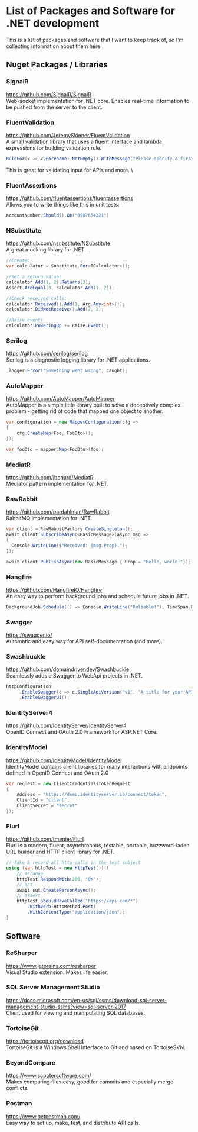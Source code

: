 # List of Packages and Software for .NET development
This is a list of packages and software that I want to keep track of, so I'm collecting information about them here.

## Nuget Packages / Libraries
### SignalR
https://github.com/SignalR/SignalR \
Web-socket implementation for .NET core. Enables real-time information to be pushed from the server to the client.


### FluentValidation
https://github.com/JeremySkinner/FluentValidation \
A small validation library that uses a fluent interface and lambda expressions for building validation rule.
```csharp
RuleFor(x => x.Forename).NotEmpty().WithMessage("Please specify a first name");
```
This is great for validating input for APIs and more.
\

### FluentAssertions
https://github.com/fluentassertions/fluentassertions \
Allows you to write things like this in unit tests:
```csharp
accountNumber.Should().Be("0987654321")
```

### NSubstitute
https://github.com/nsubstitute/NSubstitute \
A great mocking library for .NET.
```csharp
//Create:
var calculator = Substitute.For<ICalculator>();

//Set a return value:
calculator.Add(1, 2).Returns(3);
Assert.AreEqual(3, calculator.Add(1, 2));

//Check received calls:
calculator.Received().Add(1, Arg.Any<int>());
calculator.DidNotReceive().Add(2, 2);

//Raise events
calculator.PoweringUp += Raise.Event();
```

### Serilog
https://github.com/serilog/serilog \
Serilog is a diagnostic logging library for .NET applications.
```csharp
_logger.Error("Something went wrong", caught);
```

### AutoMapper
https://github.com/AutoMapper/AutoMapper \
AutoMapper is a simple little library built to solve a deceptively complex problem - getting rid of code that mapped one object to another.
```csharp
var configuration = new MapperConfiguration(cfg => 
{
    cfg.CreateMap<Foo, FooDto>();
});

var fooDto = mapper.Map<FooDto>(foo);
```

### MediatR
https://github.com/jbogard/MediatR \
Mediator pattern implementation for .NET.

### RawRabbit
https://github.com/pardahlman/RawRabbit \
RabbitMQ implementation for .NET.
```csharp
var client = RawRabbitFactory.CreateSingleton();
await client.SubscribeAsync<BasicMessage>(async msg =>
{
  Console.WriteLine($"Received: {msg.Prop}.");
});

await client.PublishAsync(new BasicMessage { Prop = "Hello, world!"});
```

### Hangfire
https://github.com/HangfireIO/Hangfire \
An easy way to perform background jobs and schedule future jobs in .NET.
```csharp
BackgroundJob.Schedule(() => Console.WriteLine("Reliable!"), TimeSpan.FromDays(7));
```

### Swagger
https://swagger.io/ \
Automatic and easy way for API self-documentation (and more).

### Swashbuckle
https://github.com/domaindrivendev/Swashbuckle \
Seamlessly adds a Swagger to WebApi projects in .NET.

```csharp
httpConfiguration
     .EnableSwagger(c => c.SingleApiVersion("v1", "A title for your API"))
     .EnableSwaggerUi();
```

### IdentityServer4
https://github.com/IdentityServer/IdentityServer4 \
OpenID Connect and OAuth 2.0 Framework for ASP.NET Core.

### IdentityModel
https://github.com/IdentityModel/IdentityModel \
IdentityModel contains client libraries for many interactions with endpoints defined in OpenID Connect and OAuth 2.0
```csharp
var request = new ClientCredentialsTokenRequest
{
    Address = "https://demo.identityserver.io/connect/token",
    ClientId = "client",
    ClientSecret = "secret"
});
```

### Flurl
https://github.com/tmenier/Flurl \
Flurl is a modern, fluent, asynchronous, testable, portable, buzzword-laden URL builder and HTTP client library for .NET.
```csharp
// fake & record all http calls in the test subject
using (var httpTest = new HttpTest()) {
    // arrange
    httpTest.RespondWith(200, "OK");
    // act
    await sut.CreatePersonAsync();
    // assert
    httpTest.ShouldHaveCalled("https://api.com/*")
        .WithVerb(HttpMethod.Post)
        .WithContentType("application/json");
}
```

## Software
### ReSharper
https://www.jetbrains.com/resharper \
Visual Studio extension. Makes life easier.

### SQL Server Management Studio
https://docs.microsoft.com/en-us/sql/ssms/download-sql-server-management-studio-ssms?view=sql-server-2017 \
Client used for viewing and manipulating SQL databases.

### TortoiseGit
https://tortoisegit.org/download \
TortoiseGit is a Windows Shell Interface to Git and based on TortoiseSVN.

### BeyondCompare
https://www.scootersoftware.com/ \
Makes comparing files easy, good for commits and especially merge conflicts.

### Postman
https://www.getpostman.com/ \
Easy way to set up, make, test, and distribute API calls.
